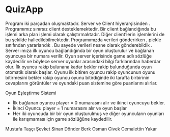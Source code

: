 # QuizApp
Program iki parçadan oluşmaktadır. Server ve Client hiyerarşisinden . Programımız sınırsız client desteklemektedir. Bir client bağlandığında 
bu işlemi arka plan işlemi olarak çalıştırmaktadır. Diğer client’lerin işlemlerini de bu şekilde halledilebilmektedir. Programımızda verileri 
gönderirken , pickle sınıfından yararlandık . Bu sayede verileri nesne olarak gönderebildik . Server ımıza ilk oyuncu bağlandığında bir oyun 
oluşturulur ve bağlanan oyuncuya bir numara verilir. Oyun server içerisinde game adlı sözlüğe kaydedilir ve böylece server oyunlar arasındaki
bilgi farklarından haberdar olur. İlk oyuncu rakip bulunana kadar bekler rakip bulunduğunda oyun otomatik olarak başlar. Oyunu ilk bitiren 
oyuncu rakip oyuncunun oyunu bitirmesini bekler rakip oyuncu oyunu bitirdiğinde iki tarafta birbirinin cevaplarını görüntüler ve oyundaki 
puan sistemine göre puanlarını alırlar.

Oyun Eşleştirme Sistemi
- İlk bağlanan oyuncu player = 0 numarasını alır ve ikinci oyuncuyu bekler.
- İkinci Oyuncu player = 1 numarasını alır ve oyun başlar
- Her iki oyuncuda bir bir oyun oluşturulmuş ve diğer oyuncuların oyunları ile karışmaması için game sözlüğüne kaydedilir.


Mustafa Taşçı
Şevket Sinan Dönder 
Berk Osman Civek
Cemalettin Yakar
